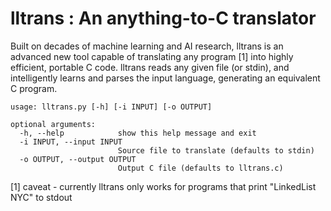 lltrans : An anything-to-C translator
=====================================

Built on decades of machine learning and AI research, lltrans is an
advanced new tool capable of translating any program [1] into highly
efficient, portable C code. lltrans reads any given file (or stdin), and
intelligently learns and parses the input language, generating an
equivalent C program.

    usage: lltrans.py [-h] [-i INPUT] [-o OUTPUT]

    optional arguments:
      -h, --help            show this help message and exit
      -i INPUT, --input INPUT
                            Source file to translate (defaults to stdin)
      -o OUTPUT, --output OUTPUT
                            Output C file (defaults to lltrans.c)

[1] caveat - currently lltrans only works for programs that print
"LinkedList NYC" to stdout
